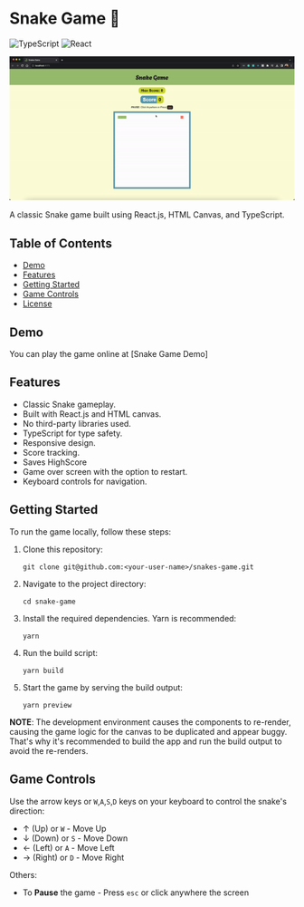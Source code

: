 # Snake Game 🐍

![TypeScript](https://img.shields.io/badge/typescript-%23007ACC.svg?style=for-the-badge&logo=typescript&logoColor=white)
![React](https://img.shields.io/badge/react-%2320232a.svg?style=for-the-badge&logo=react&logoColor=%2361DAFB)

![Snake Game Demo](./README_ASSETS/snake-game-demo.gif)

A classic Snake game built using React.js, HTML Canvas, and TypeScript.

## Table of Contents

- [Demo](#demo)
- [Features](#features)
- [Getting Started](#getting-started)
- [Game Controls](#game-controls)
- [License](#license)

## Demo

You can play the game online at [Snake Game Demo]

## Features

- Classic Snake gameplay.
- Built with React.js and HTML canvas.
- No third-party libraries used.
- TypeScript for type safety.
- Responsive design.
- Score tracking.
- Saves HighScore
- Game over screen with the option to restart.
- Keyboard controls for navigation.

## Getting Started

To run the game locally, follow these steps:

1. Clone this repository:

   ```shell
   git clone git@github.com:<your-user-name>/snakes-game.git
   ```

2. Navigate to the project directory:

   ```shell
   cd snake-game
   ```

3. Install the required dependencies. Yarn is recommended:

   ```shell
   yarn
   ```

4. Run the build script:

   ```shell
   yarn build
   ```

5. Start the game by serving the build output:

   ```shell
   yarn preview
   ```

**NOTE**: The development environment causes the components to re-render, causing the game logic for the canvas to be duplicated and appear buggy. That's why it's recommended to build the app and run the build output to avoid the re-renders.

## Game Controls

Use the arrow keys or `W`,`A`,`S`,`D` keys on your keyboard to control the snake's direction:

- ↑ (Up) or `W` - Move Up
- ↓ (Down) or `S` - Move Down
- ← (Left) or `A` - Move Left
- → (Right) or `D` - Move Right

Others:

- To **Pause** the game - Press `esc` or click anywhere the screen
